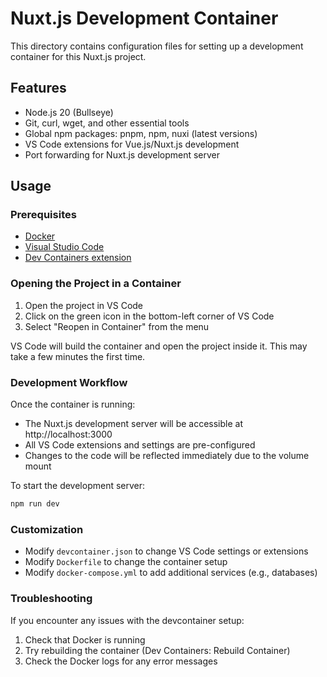 # Nuxt.js Development Container

This directory contains configuration files for setting up a development container for this Nuxt.js project.

## Features

- Node.js 20 (Bullseye)
- Git, curl, wget, and other essential tools
- Global npm packages: pnpm, npm, nuxi (latest versions)
- VS Code extensions for Vue.js/Nuxt.js development
- Port forwarding for Nuxt.js development server

## Usage

### Prerequisites

- [Docker](https://www.docker.com/products/docker-desktop)
- [Visual Studio Code](https://code.visualstudio.com/)
- [Dev Containers extension](https://marketplace.visualstudio.com/items?itemName=ms-vscode-remote.remote-containers)

### Opening the Project in a Container

1. Open the project in VS Code
2. Click on the green icon in the bottom-left corner of VS Code
3. Select "Reopen in Container" from the menu

VS Code will build the container and open the project inside it. This may take a few minutes the first time.

### Development Workflow

Once the container is running:

- The Nuxt.js development server will be accessible at http://localhost:3000
- All VS Code extensions and settings are pre-configured
- Changes to the code will be reflected immediately due to the volume mount

To start the development server:

```bash
npm run dev
```

### Customization

- Modify `devcontainer.json` to change VS Code settings or extensions
- Modify `Dockerfile` to change the container setup
- Modify `docker-compose.yml` to add additional services (e.g., databases)

### Troubleshooting

If you encounter any issues with the devcontainer setup:

1. Check that Docker is running
2. Try rebuilding the container (Dev Containers: Rebuild Container)
3. Check the Docker logs for any error messages